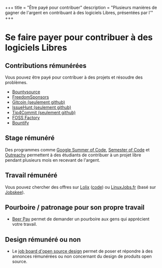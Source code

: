 +++
title = "Être payé pour contribuer"
description = "Plusieurs manières de gagner de l'argent en contribuant à des logiciels Libres, présentées par l'"
+++

# Se faire payer pour contribuer à des logiciels Libres

## Contributions rémunérées

Vous pouvez être payé pour contribuer à des projets et résoudre des problèmes.

- [Bountysource](https://www.bountysource.com/)
- [FreedomSponsors](https://freedomsponsors.org/)
- [Gitcoin (seulement github)](https://gitcoin.co/explorer)
- [IssueHunt (seulement github)](https://issuehunt.io/)
- [Tip4Commit (seulement github)](https://tip4commit.com/)
- [FOSS Factory](http://www.fossfactory.org/browse.php)
- [Bountify](https://bountify.co/)

## Stage rémunéré

Des programmes comme [Google Summer of Code](https://summerofcode.withgoogle.com/), [Semester of Code](http://semesterofcode.com/) et [Outreachy](https://www.outreachy.org/) permettent à des étudiants de contribuer à un projet libre pendant plusieurs mois en recevant de l'argent.

## Travail rémunéré

Vous pouvez chercher des offres sur [Lolix](http://fr.lolix.org/) ([code](https://gitlab.com/rodo/lolyx)) ou [LinuxJobs.fr](https://www.linuxjobs.fr/) (basé sur [Jobskee](https://jobskee.com/)).

## Pourboire / patronage pour son propre travail

- [Beer Pay](https://beerpay.io/) permet de demander un pourboire aux gens qui apprécient votre travail.

## Design rémunéré ou non

- Le [job board d'open source design](https://opensourcedesign.net/jobs/) permet de poser et répondre à des annonces rémunérées ou non concernant du design de produits open source.
